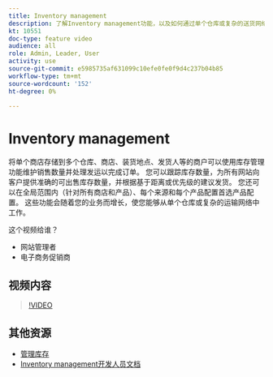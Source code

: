 ```yaml
---
title: Inventory management
description: 了解Inventory management功能，以及如何通过单个仓库或复杂的送货网络使用这些功能。
kt: 10551
doc-type: feature video
audience: all
role: Admin, Leader, User
activity: use
source-git-commit: e5985735af631099c10efe0fe0f9d4c237b04b85
workflow-type: tm+mt
source-wordcount: '152'
ht-degree: 0%

---
```


# Inventory management

将单个商店存储到多个仓库、商店、装货地点、发货人等的商户可以使用库存管理功能维护销售数量并处理发运以完成订单。 您可以跟踪库存数量，为所有网站向客户提供准确的可出售库存数量，并根据基于距离或优先级的建议发货。 您还可以在全局范围内（针对所有商店和产品）、每个来源和每个产品配置首选产品配置。 这些功能会随着您的业务而增长，使您能够从单个仓库或复杂的运输网络中工作。

这个视频给谁？

- 网站管理者
- 电子商务促销商

## 视频内容

>[!VIDEO](https://video.tv.adobe.com/v/343748?quality=12&learn=on)

## 其他资源

- [管理库存](https://docs.magento.com/user-guide/catalog/inventory-management.html)
- [Inventory management开发人员文档](https://devdocs.magento.com/guides/v2.4/inventory/index.html)
